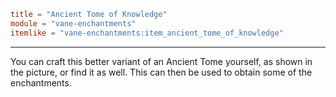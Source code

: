 ```toml
title = "Ancient Tome of Knowledge"
module = "vane-enchantments"
itemlike = "vane-enchantments:item_ancient_tome_of_knowledge"
```
---
You can craft this better variant of an Ancient Tome yourself, as shown in the picture, or find it as well. This can then be used to obtain some of the enchantments.
